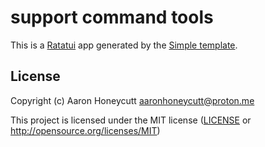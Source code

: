 # support command tools

This is a [Ratatui] app generated by the [Simple template].

[Ratatui]: https://ratatui.rs
[Simple Template]: https://github.com/ratatui/templates/tree/main/simple

## License

Copyright (c) Aaron Honeycutt <aaronhoneycutt@proton.me>

This project is licensed under the MIT license ([LICENSE] or <http://opensource.org/licenses/MIT>)

[LICENSE]: ./LICENSE
